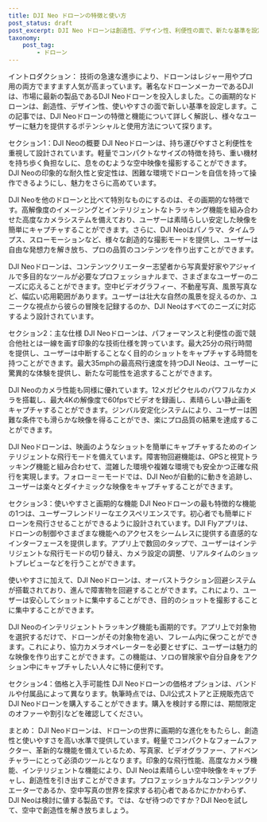 ```yaml
---
title: DJI Neo ドローンの特徴と使い方
post_status: draft
post_excerpt: DJI Neo ドローンは創造性、デザイン性、利便性の面で、新たな基準を設定した画期的なドローンです。この記事では、DJI Neo ドローンの特徴と機能について詳しく解説し、様々なユーザーに魅力を提供するポテンシャルと応用範囲を探ります。
taxonomy:
    post_tag:
        - ドローン
---
```


イントロダクション：
技術の急速な進歩により、ドローンはレジャー用やプロ用の両方でますます人気が高まっています。著名なドローンメーカーであるDJIは、市場に最新の製品であるDJI Neoドローンを投入しました。この画期的なドローンは、創造性、デザイン性、使いやすさの面で新しい基準を設定します。この記事では、DJI Neoドローンの特徴と機能について詳しく解説し、様々なユーザーに魅力を提供するポテンシャルと使用方法について探ります。

セクション1：DJI Neoの概要
DJI Neoドローンは、持ち運びやすさと利便性を重視して設計されています。軽量でコンパクトなサイズの特徴を持ち、重い機材を持ち歩く負担なしに、息をのむような空中映像を撮影することができます。DJI Neoの印象的な耐久性と安定性は、困難な環境でドローンを自信を持って操作できるようにし、魅力をさらに高めています。

DJI Neoを他のドローンと比べて特別なものにするのは、その画期的な特徴です。高解像度のイメージングとインテリジェントなトラッキング機能を組み合わせた高度なカメラシステムを備えており、ユーザーは素晴らしい安定した映像を簡単にキャプチャすることができます。さらに、DJI Neoはパノラマ、タイムラプス、スローモーションなど、様々な創造的な撮影モードを提供し、ユーザーは自由な発想力を解き放ち、プロの品質のコンテンツを作り出すことができます。

DJI Neoドローンは、コンテンツクリエーター志望者から写真愛好家やアジャイルで多目的なツールが必要なプロフェッショナルまで、さまざまなユーザーのニーズに応えることができます。空中ビデオグラフィー、不動産写真、風景写真など、幅広い応用範囲があります。ユーザーは壮大な自然の風景を捉えるのか、ユニークな視点から彼らの冒険を記録するのか、DJI Neoはすべてのニーズに対応するよう設計されています。

セクション2：主な仕様
DJI Neoドローンは、パフォーマンスと利便性の面で競合他社とは一線を画す印象的な技術仕様を誇っています。最大25分の飛行時間を提供し、ユーザーは中断することなく目的のショットをキャプチャする時間を持つことができます。最大35mphの最高飛行速度を持つDJI Neoは、ユーザーに驚異的な体験を提供し、新たな可能性を追求することができます。

DJI Neoのカメラ性能も同様に優れています。12メガピクセルのパワフルなカメラを搭載し、最大4Kの解像度で60fpsでビデオを録画し、素晴らしい静止画をキャプチャすることができます。ジンバル安定化システムにより、ユーザーは困難な条件でも滑らかな映像を得ることができ、楽にプロ品質の結果を達成することができます。

DJI Neoドローンは、映画のようなショットを簡単にキャプチャするためのインテリジェントな飛行モードを備えています。障害物回避機能は、GPSと視覚トラッキング機能と組み合わせて、混雑した環境や複雑な環境でも安全かつ正確な飛行を実現します。フォローミーモードでは、DJI Neoが自動的に動きを追跡し、ユーザーは楽々とダイナミックな映像をキャプチャすることができます。

セクション3：使いやすさと画期的な機能
DJI Neoドローンの最も特徴的な機能の1つは、ユーザーフレンドリーなエクスペリエンスです。初心者でも簡単にドローンを飛行させることができるように設計されています。DJI Flyアプリは、ドローンの制御やさまざまな機能へのアクセスをシームレスに提供する直感的なインターフェースを提供します。アプリ上で数回のタップで、ユーザーはインテリジェントな飛行モードの切り替え、カメラ設定の調整、リアルタイムのショットプレビューなどを行うことができます。

使いやすさに加えて、DJI Neoドローンは、オーバストラクション回避システムが搭載されており、進んで障害物を回避することができます。これにより、ユーザーは安心してショットに集中することができ、目的のショットを撮影することに集中することができます。

DJI Neoのインテリジェントトラッキング機能も画期的です。アプリ上で対象物を選択するだけで、ドローンがその対象物を追い、フレーム内に保つことができます。これにより、協力カメラオペレーターを必要とせずに、ユーザーは魅力的な映像を作り出すことができます。この機能は、ソロの冒険家や自分自身をアクション中にキャプチャしたい人々に特に便利です。

セクション4：価格と入手可能性
DJI Neoドローンの価格オプションは、バンドルや付属品によって異なります。執筆時点では、DJI公式ストアと正規販売店でDJI Neoドローンを購入することができます。購入を検討する際には、期間限定のオファーや割引などを確認してください。

まとめ：
DJI Neoドローンは、ドローンの世界に画期的な進化をもたらし、創造性と使いやすさを高い水準で提供しています。軽量でコンパクトなフォームファクター、革新的な機能を備えているため、写真家、ビデオグラファー、アドベンチャラーにとって必須のツールとなります。印象的な飛行性能、高度なカメラ機能、インテリジェントな機能により、DJI Neoは素晴らしい空中映像をキャプチャし、創造性を引き出すことができます。プロフェッショナルなコンテンツクリエーターであるか、空中写真の世界を探求する初心者であるかにかかわらず、DJI Neoは検討に値する製品です。では、なぜ待つのですか？DJI Neoを試して、空中で創造性を解き放ちましょう。